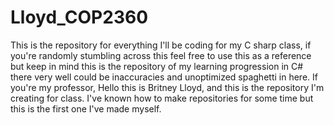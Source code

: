 # Lloyd_COP2360
This is the repository for everything I'll be coding for my C sharp class, if you're randomly stumbling across this feel free to use this as a reference but keep in mind
this is the repository of my learning progression in C# there very well could be inaccuracies and unoptimized spaghetti in here. 
If you're my professor, 
Hello this is Britney Lloyd, and this is the repository I'm creating for class. 
I've known how to make repositories for some time but this is the first one I've made myself.
